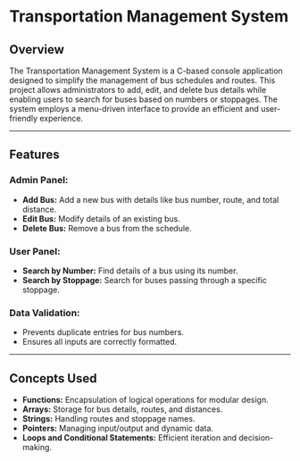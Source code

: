 # Transportation Management System

## Overview
The Transportation Management System is a C-based console application designed to simplify the management of bus schedules and routes. This project allows administrators to add, edit, and delete bus details while enabling users to search for buses based on numbers or stoppages. The system employs a menu-driven interface to provide an efficient and user-friendly experience.

---

## Features

### Admin Panel:
- **Add Bus:** Add a new bus with details like bus number, route, and total distance.
- **Edit Bus:** Modify details of an existing bus.
- **Delete Bus:** Remove a bus from the schedule.

### User Panel:
- **Search by Number:** Find details of a bus using its number.
- **Search by Stoppage:** Search for buses passing through a specific stoppage.

### Data Validation:
- Prevents duplicate entries for bus numbers.
- Ensures all inputs are correctly formatted.

---

## Concepts Used
- **Functions:** Encapsulation of logical operations for modular design.
- **Arrays:** Storage for bus details, routes, and distances.
- **Strings:** Handling routes and stoppage names.
- **Pointers:** Managing input/output and dynamic data.
- **Loops and Conditional Statements:** Efficient iteration and decision-making.
